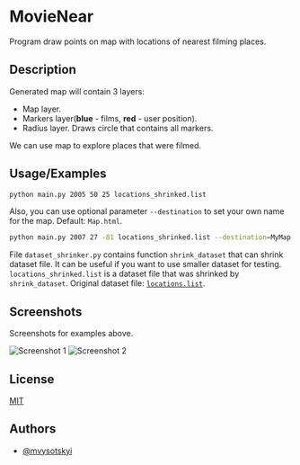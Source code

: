 
# MovieNear

Program draw points on map with locations of nearest filming places.


## Description

Generated map will contain 3 layers:
- Map layer.
- Markers layer(**blue** - films, **red** - user position).
- Radius layer. Draws circle that contains all markers.

We can use map to explore places that were filmed.
## Usage/Examples

```bash
python main.py 2005 50 25 locations_shrinked.list
```
Also, you can use optional parameter ```--destination``` to set your own name for the map. Default: ```Map.html```.
```bash
python main.py 2007 27 -81 locations_shrinked.list --destination=MyMap.html
```

File ```dataset_shrinker.py``` contains function ```shrink_dataset``` that can shrink dataset file. It can be useful if you want to use smaller dataset for testing.
```locations_shrinked.list``` is a dataset file that was shrinked by ```shrink_dataset```.
Original dataset file: [```locations.list```](https://drive.google.com/file/d/11KVCDMVb8H0vKzb8bx7VvqOlBUxUfL6x/view).


## Screenshots

Screenshots for examples above.

![Screenshot 1](./screenshots/50_25_2005.png)
![Screenshot 2](./screenshots/27_-81_2007.png)


## License

[MIT](https://choosealicense.com/licenses/mit/)


## Authors

- [@mvysotskyi](https://www.github.com/mvysotskyi)